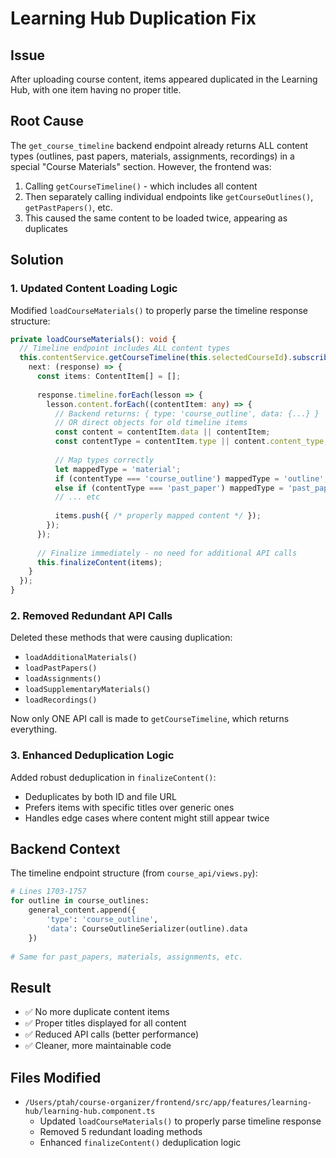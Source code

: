 # Learning Hub Duplication Fix

## Issue
After uploading course content, items appeared duplicated in the Learning Hub, with one item having no proper title.

## Root Cause
The `get_course_timeline` backend endpoint already returns ALL content types (outlines, past papers, materials, assignments, recordings) in a special "Course Materials" section. However, the frontend was:
1. Calling `getCourseTimeline()` - which includes all content
2. Then separately calling individual endpoints like `getCourseOutlines()`, `getPastPapers()`, etc.
3. This caused the same content to be loaded twice, appearing as duplicates

## Solution

### 1. Updated Content Loading Logic
Modified `loadCourseMaterials()` to properly parse the timeline response structure:

```typescript
private loadCourseMaterials(): void {
  // Timeline endpoint includes ALL content types
  this.contentService.getCourseTimeline(this.selectedCourseId).subscribe({
    next: (response) => {
      const items: ContentItem[] = [];
      
      response.timeline.forEach(lesson => {
        lesson.content.forEach((contentItem: any) => {
          // Backend returns: { type: 'course_outline', data: {...} }
          // OR direct objects for old timeline items
          const content = contentItem.data || contentItem;
          const contentType = contentItem.type || content.content_type;
          
          // Map types correctly
          let mappedType = 'material';
          if (contentType === 'course_outline') mappedType = 'outline';
          else if (contentType === 'past_paper') mappedType = 'past_paper';
          // ... etc
          
          items.push({ /* properly mapped content */ });
        });
      });
      
      // Finalize immediately - no need for additional API calls
      this.finalizeContent(items);
    }
  });
}
```

### 2. Removed Redundant API Calls
Deleted these methods that were causing duplication:
- `loadAdditionalMaterials()`
- `loadPastPapers()`
- `loadAssignments()`
- `loadSupplementaryMaterials()`
- `loadRecordings()`

Now only ONE API call is made to `getCourseTimeline`, which returns everything.

### 3. Enhanced Deduplication Logic
Added robust deduplication in `finalizeContent()`:
- Deduplicates by both ID and file URL
- Prefers items with specific titles over generic ones
- Handles edge cases where content might still appear twice

## Backend Context
The timeline endpoint structure (from `course_api/views.py`):
```python
# Lines 1703-1757
for outline in course_outlines:
    general_content.append({
        'type': 'course_outline',
        'data': CourseOutlineSerializer(outline).data
    })
    
# Same for past_papers, materials, assignments, etc.
```

## Result
- ✅ No more duplicate content items
- ✅ Proper titles displayed for all content
- ✅ Reduced API calls (better performance)
- ✅ Cleaner, more maintainable code

## Files Modified
- `/Users/ptah/course-organizer/frontend/src/app/features/learning-hub/learning-hub.component.ts`
  - Updated `loadCourseMaterials()` to properly parse timeline response
  - Removed 5 redundant loading methods
  - Enhanced `finalizeContent()` deduplication logic

